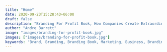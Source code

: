 ```yaml
---
title: "Home"
date: 2020-09-23T15:28:43+06:00
draft: false
description: "Branding For Profit Book, How Companies Create Extraordinary Gains From Their Brands - And How You Can Too"
author: "Andre Barrett"
image: "images/branding-for-profit-book.jpg"
images: ["images/branding-for-profit-book.jpg"]
keywords: "Brand, Branding, Branding Book, Marketing, Business, Branding For Profit, Book On Branding"
---
```


